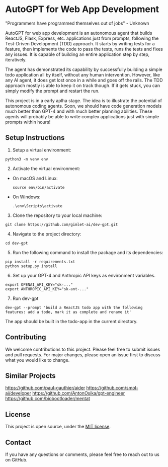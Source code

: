 # AutoGPT for Web App Development 

"Programmers have programmed themselves out of jobs" - Unknown

AutoGPT for web app development is an autonomous agent that builds ReactJS, Flask, Express, etc. applications just from prompts, following the Test-Driven Development (TDD) approach. It starts by writing tests for a feature, then implements the code to pass the tests, runs the tests and fixes any issues. It is capable of building an entire application step by step, iteratively. 

The agent has demonstrated its capability by successfully building a simple todo application all by itself, without any human intervention. However, like any AI agent, it does get lost once in a while and goes off the rails. The TDD approach mostly is able to keep it on track though. If it gets stuck, you can simply modify the prompt and restart the run.

This project is in a early aplha stage. The idea is to illustrate the potential of autonomous coding agents. Soon, we should have code generation models much better than GPT-4 and with much better planning abilities. These agents will probably be able to write complex applications just with simple prompts within hours! 

## Setup Instructions

1. Setup a virtual environment:
```
python3 -m venv env
```

2. Activate the virtual environment:
- On macOS and Linux:
  ```
  source env/bin/activate
  ```
- On Windows:
  ```
  .\env\Scripts\activate
  ```
3. Clone the repository to your local machine:
```
git clone https://github.com/gimlet-ai/dev-gpt.git

```
4. Navigate to the project directory:
```
cd dev-gpt
```

5. Run the following command to install the package and its dependencies:
```
pip install -r requirements.txt
python setup.py install
```

6. Set up your GPT-4 and Anthropic API keys as environment variables.
```
export OPENAI_API_KEY="sk-..."
export ANTHROPIC_API_KEY="sk-ant-..."
```

7. Run dev-gpt
```
dev-gpt --prompt 'build a ReactJS todo app with the following features: add a todo, mark it as complete and rename it'
```

The app should be built in the todo-app in the current directory.


## Contributing

We welcome contributions to this project. Please feel free to submit issues and pull requests. For major changes, please open an issue first to discuss what you would like to change.

## Similar Projects

https://github.com/paul-gauthier/aider
https://github.com/smol-ai/developer
https://github.com/AntonOsika/gpt-engineer
https://github.com/biobootloader/mentat

## License

This project is open source, under the [MIT license](LICENSE).

## Contact

If you have any questions or comments, please feel free to reach out to us on GitHub.
